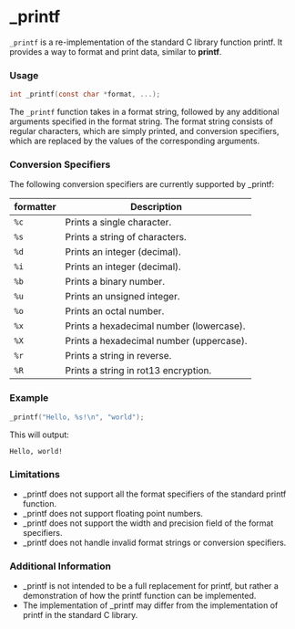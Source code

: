 # _printf
`_printf` is a re-implementation of the standard C library function printf. It provides a way to format and print data, similar to **printf**.

### Usage

```C
int _printf(const char *format, ...);
```

The `_printf` function takes in a format string, followed by any additional arguments specified in the format string. The format string consists of regular characters, which are simply printed, and conversion specifiers, which are replaced by the values of the corresponding arguments.

### Conversion Specifiers

The following conversion specifiers are currently supported by _printf:

| formatter | Description     |
| ---- | ------------------------------ |
| `%c` | Prints a single character.     |
| `%s` | Prints a string of characters. |
| `%d` | Prints an integer (decimal). |
| `%i` | Prints an integer (decimal). |
| `%b` | Prints a binary number. |
| `%u` | Prints an unsigned integer. |
| `%o` | Prints an octal number. |
| `%x` | Prints a hexadecimal number (lowercase). |
| `%X` | Prints a hexadecimal number (uppercase). |
| `%r` | Prints a string in reverse. |
| `%R` | Prints a string in rot13 encryption. |

### Example

```C
_printf("Hello, %s!\n", "world");
```

This will output:

```
Hello, world!
```

### Limitations

- _printf does not support all the format specifiers of the standard printf function.
- _printf does not support floating point numbers.
- _printf does not support the width and precision field of the format specifiers.
- _printf does not handle invalid format strings or conversion specifiers.

### Additional Information

- _printf is not intended to be a full replacement for printf, but rather a demonstration of how the printf function can be implemented.
- The implementation of _printf may differ from the implementation of printf in the standard C library.
